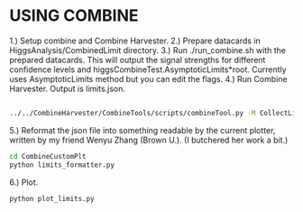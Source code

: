 # USING COMBINE

1.) Setup combine and Combine Harvester. 
2.) Prepare datacards in HiggsAnalysis/CombinedLimit directory.
3.) Run ./run_combine.sh with the prepared datacards. This will output the signal strengths for different confidence levels and higgsCombineTest.AsymptoticLimits*root. Currently uses AsymptoticLimits method but you can edit the flags.
4.) Run Combine Harvester. Output is limits.json.
```bash

../../CombineHarvester/CombineTools/scripts/combineTool.py -M CollectLimits higgsCombineTest.AsymptoticLimits.mH*root

```
5.) Reformat the json file into something readable by the current plotter, written by my friend Wenyu Zhang (Brown U.). (I butchered her work a bit.)

```bash
cd CombineCustomPlt
python limits_formatter.py
```
6.) Plot.

```bash
python plot_limits.py
```
